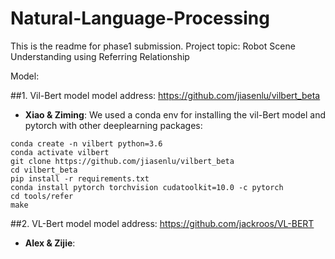 # Natural-Language-Processing
This is the readme for phase1 submission. Project topic: Robot Scene Understanding using Referring Relationship

Model:

##1. Vil-Bert model
   model address: https://github.com/jiasenlu/vilbert_beta
   - **Xiao & Ziming**:
   We used a conda env for installing the vil-Bert model and pytorch with other deeplearning packages:
```
conda create -n vilbert python=3.6
conda activate vilbert
git clone https://github.com/jiasenlu/vilbert_beta
cd vilbert_beta
pip install -r requirements.txt
conda install pytorch torchvision cudatoolkit=10.0 -c pytorch
cd tools/refer
make
```



##2. VL-Bert model
   model address: https://github.com/jackroos/VL-BERT
   - **Alex & Zijie**: 
